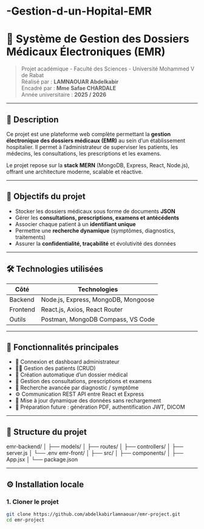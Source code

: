 # -Gestion-d-un-Hopital-EMR
# 🏥 Système de Gestion des Dossiers Médicaux Électroniques (EMR)

> Projet académique - Faculté des Sciences - Université Mohammed V de Rabat  
> Réalisé par : **LAMNAOUAR Abdelkabir**  
> Encadré par : **Mme Safae CHARDALE**  
> Année universitaire : **2025 / 2026**

---

## 📌 Description

Ce projet est une plateforme web complète permettant la **gestion électronique des dossiers médicaux (EMR)** au sein d’un établissement hospitalier. Il permet à l’administrateur de superviser les patients, les médecins, les consultations, les prescriptions et les examens.

Le projet repose sur la **stack MERN** (MongoDB, Express, React, Node.js), offrant une architecture moderne, scalable et réactive.

---

## 🎯 Objectifs du projet

- Stocker les dossiers médicaux sous forme de documents **JSON**
- Gérer les **consultations, prescriptions, examens et antécédents**
- Associer chaque patient à un **identifiant unique**
- Permettre une **recherche dynamique** (symptômes, diagnostics, traitements)
- Assurer la **confidentialité, traçabilité** et évolutivité des données

---

## 🛠️ Technologies utilisées

| Côté | Technologies |
|------|--------------|
| Backend | Node.js, Express, MongoDB, Mongoose |
| Frontend | React.js, Axios, React Router |
| Outils | Postman, MongoDB Compass, VS Code |

---

## 🚀 Fonctionnalités principales

- 🔐 Connexion et dashboard administrateur
- 🧑‍⚕️ Gestion des patients (CRUD)
- 📂 Création automatique d’un dossier médical
- 📝 Gestion des consultations, prescriptions et examens
- 🔎 Recherche avancée par diagnostic / symptôme
- ⚙️ Communication REST API entre React et Express
- 🔄 Mise à jour dynamique des données sans rechargement
- 🧾 Préparation future : génération PDF, authentification JWT, DICOM

---

## 📂 Structure du projet
emr-backend/
│ ├── models/
│ ├── routes/
│ ├── controllers/
│ ├── server.js
│ └── .env
emr-front/
│ ├── src/
│ ├── components/
│ ├── App.jsx
│ └── package.json

---

## ⚙️ Installation locale

### 1. Cloner le projet

```bash
git clone https://github.com/abdelkabirlamnaouar/emr-project.git
cd emr-project

